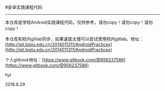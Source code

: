 #安卓实践课程代码

---

本仓库是学校Android实践课程代码，仅供参考，请勿copy！请勿copy！请勿copy！

本仓库和校内gitlab同步，如果速度太慢可以尝试使用校内gitlab。地址：[http://git.bistu.edu.cn/2014011311/AndroidPractices](http://git.bistu.edu.cn/2014011311/AndroidPractices)


个人gitbook地址：[https://www.gitbook.com/@956237586](https://www.gitbook.com/@956237586)

hyl 

2016.8.29